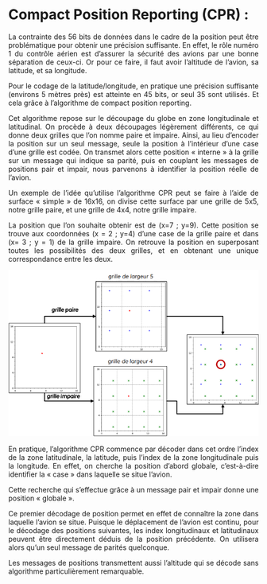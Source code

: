 # Compact Position Reporting (CPR) :

<p style="text-align:justify;">La contrainte des 56 bits de données dans le cadre de la position peut être problématique pour obtenir une précision suffisante. En effet, le rôle numéro 1 du contrôle aérien est d’assurer la sécurité des avions par une bonne séparation de ceux-ci. Or pour ce faire, il faut avoir l’altitude de l’avion, sa latitude, et sa longitude.</p>

<p style="text-align:justify;">Pour le codage de la latitude/longitude, en pratique une précision suffisante (environs 5 mètres près) est atteinte en 45 bits, or seul 35 sont utilisés. Et cela grâce à l’algorithme de compact position reporting.</p>

<p style="text-align:justify;">Cet algorithme repose sur le découpage du globe en zone longitudinale et latitudinal. On procède à deux découpages légèrement différents, ce qui donne deux grilles que l’on nomme paire et impaire. Ainsi, au lieu d’encoder la position sur un seul message, seule la position à l’intérieur d’une case d’une grille est codée. On transmet alors cette position « interne » à la grille sur un message qui indique sa parité, puis en couplant les messages de positions pair et impair, nous parvenons à identifier la position réelle de l’avion.</p>

<p style="text-align:justify;">Un exemple de l’idée qu’utilise l’algorithme CPR peut se faire à l’aide de surface « simple » de 16x16, on divise cette surface par une grille de 5x5, notre grille paire, et une grille de 4x4, notre grille impaire.</p>

<p style="text-align:justify;">La position que l’on souhaite obtenir est de (x=7 ; y=9). Cette position se trouve aux coordonnées (x = 2 ; y=4) d’une case de la grille paire et dans (x= 3 ; y = 1) de la grille impaire. On retrouve la position en superposant toutes les possibilités des deux grilles, et en obtenant une unique correspondance entre les deux.</p>

<p style="text-align: center;">
<img  typeof="foaf:Image" src="../images/cpr.png"  alt="" title="cpr">  
</p>

<p style="text-align:justify;">En pratique, l’algorithme CPR commence par décoder dans cet ordre l’index de la zone latitudinale, la latitude, puis l’index de la zone longitudinale puis la longitude. En effet, on cherche la position d’abord globale, c’est-à-dire identifier la « case » dans laquelle se situe l’avion.</p>

<p style="text-align:justify;">Cette recherche qui s’effectue grâce à un message pair et impair donne une position « globale ».</p>

<p style="text-align:justify;">Ce premier décodage de position permet en effet de connaître la zone dans laquelle l’avion se situe. Puisque le déplacement de l’avion est continu, pour le décodage des positions suivantes, les index longitudinaux et latitudinaux peuvent être directement déduis de la position précédente. On utilisera alors qu’un seul message de parités quelconque.</p>

<p style="text-align:justify;">Les messages de positions transmettent aussi l’altitude qui se décode sans algorithme particulièrement remarquable.</p>

<p style="text-align:justify;">

</p>